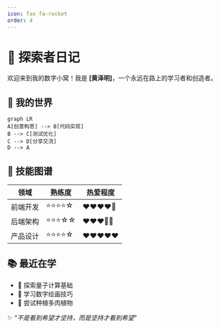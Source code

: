 ```yaml
---
icon: fas fa-rocket
order: 4
---
```


# 🚀 探索者日记

欢迎来到我的数字小窝！我是 **[黄泽明]**，一个永远在路上的学习者和创造者。

## 🌈 我的世界

```mermaid
graph LR
A[创意构思] --> B[代码实现]
B --> C[测试优化]
C --> D[分享交流]
D --> A
```

## 🎨 技能图谱

| 领域 | 熟练度 | 热爱程度 |
|------|--------|----------|
| 前端开发 | ⭐⭐⭐⭐☆ | ❤❤❤❤🤍 |
| 后端架构 | ⭐⭐⭐☆☆ | ❤❤❤🤍🤍 |
| 产品设计 | ⭐⭐⭐⭐☆ | ❤❤❤❤❤ |

## 📚 最近在学

- 🔭 探索量子计算基础
- 🎨 学习数字绘画技巧
- 🌱 尝试种植多肉植物

✨ *"不是看到希望才坚持，而是坚持才看到希望"*
